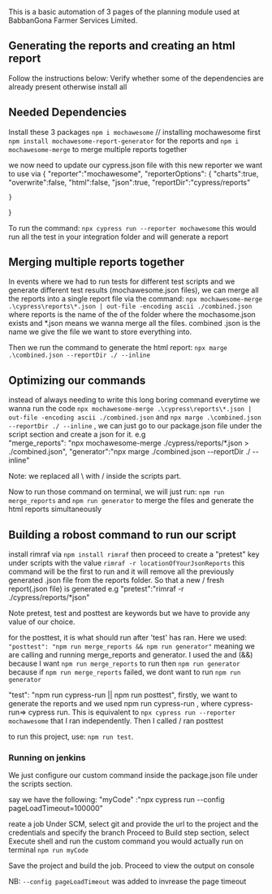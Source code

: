 This is a basic automation of 3 pages of the planning module used at BabbanGona Farmer Services Limited. 


## Generating the reports and creating an html report


Follow the instructions below: Verify whether some of the dependencies are already present otherwise install all

## Needed Dependencies
Install these 3 packages
`npm i mochawesome` // installing mochawesome first
`npm install mochawesome-report-generator` for the reports and  `npm i mochawesome-merge` to merge multiple reports together

we now need to update our cypress.json file with this new reporter we want to use via
{
    "reporter":"mochawesome",
    "reporterOptions": {
        "charts":true,
        "overwrite":false,
        "html":false,
        "json":true,
        "reportDir":"cypress/reports" 

    }
}


To run the command: `npx cypress run --reporter mochawesome` this would run all the test in your integration folder and will generate a report

## Merging multiple reports together

In events where we had to run tests for different test scripts and we generate different test results (mochawesome.json files), we can merge all the reports into a single report file via the command: `npx mochawesome-merge .\cypress\reports\*.json | out-file -encoding ascii ./combined.json` where reports is the name of the of the folder where the mochasome.json exists and *.json means we wanna merge all the files. combined .json is the name we give the file we want to store everything into.

Then we run the command to generate the html report: `npx marge .\combined.json --reportDir ./ --inline`

## Optimizing our commands

instead of always needing to write this long boring command everytime we wanna run the code `npx mochawesome-merge .\cypress\reports\*.json | out-file -encoding ascii ./combined.json` and `npx marge .\combined.json --reportDir ./ --inline`
, we can just go to our package.json file under the script section and create a json for it. e.g  
"merge_reports": "npx mochawesome-merge ./cypress/reports/*.json > ./combined.json",
"generator":"npx marge ./combined.json --reportDir ./ --inline"

Note: we replaced all \ with / inside the scripts part.

Now to run those command on terminal, we will just run: `npm run merge_reports` and `npm run generator` to merge the files and generate the html reports simultaneously

## Building a robost command to run our script
install rimraf via `npm install rimraf` then proceed to create a "pretest" key under scripts with the value `rimraf -r locationOfYourJsonReports` this command will be the first to run and it will remove all the previously generated .json file from the reports folder. So that a new / fresh report(.json file) is generated e.g    "pretest":"rimraf -r ./cypress/reports/*json"

Note pretest, test and posttest are keywords but we have to provide any value of our choice.

for the posttest, it is what should run after 'test' has ran. Here we used: `"posttest": "npm run merge_reports && npm run generator"` meaning we are calling and running merge_reports and generator. I used the and (&&) because I want `npm run merge_reports` to run then `npm run generator`  because if `npm run merge_reports` failed, we dont want to run `npm run generator`


  "test": "npm run cypress-run || npm run posttest", firstly, we want to generate the reports and we used npm run cypress-run , where cypress-run=> cypress run. This is equivalent to `npx cypress run --reporter mochawesome` that I ran independently. Then I called / ran posttest


  to run this project, use: `npm run test`.

  ### Running on jenkins

We  just configure our custom command inside the package.json file under the scripts section.

say  we have the following:
"myCode" :"npx cypress run --config pageLoadTimeout=100000"

reate a job
Under SCM, select git and provide the url to the project and the credentials and specify the branch
Proceed to Build step section, select Execute shell and run the custom command you would actually run on terminal `npm run myCode`

Save the project and build the job. Proceed to view the output on console

NB: `--config pageLoadTimeout` was added to invrease the page timeout
